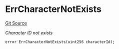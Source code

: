 # ErrCharacterNotExists
[Git Source](https://github.com/Crossbell-Box/Crossbell-Contracts/blob/d7461dc986f92c02778fae6c468f62f2db6d2f91/contracts/libraries/Error.sol)

*Character ID not exists*


```solidity
error ErrCharacterNotExists(uint256 characterId);
```

